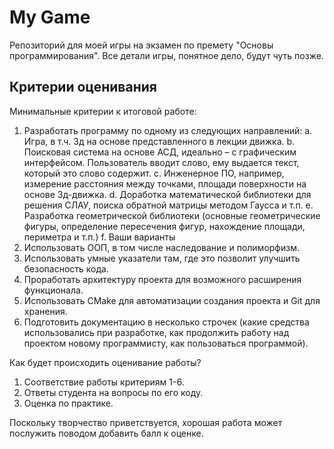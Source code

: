 # My Game

Репозиторий для моей игры на экзамен по премету "Основы программирования". Все детали игры, понятное дело, будут чуть позже.

## Критерии оценивания
Минимальные критерии к итоговой работе:
1.	Разработать программу по одному из следующих направлений:
a.	Игра, в т.ч. 3д на основе представленного в лекции движка.
b.	Поисковая система на основе АСД, идеально – с графическим интерфейсом. Пользователь вводит слово, ему выдается текст, который это слово содержит.
c.	Инженерное ПО, например, измерение расстояния между точками, площади поверхности на основе 3д-движка.
d.	Доработка математической библиотеки для решения СЛАУ, поиска обратной матрицы методом Гаусса и т.п.
e.	Разработка геометрической библиотеки (основные геометрические фигуры, определение пересечения фигур, нахождение площади, периметра и т.п.)
f.	Ваши варианты
2.	Использовать ООП, в том числе наследование и полиморфизм.
3.	Использовать умные указатели там, где это позволит улучшить безопасность кода.
4.	Проработать архитектуру проекта для возможного расширения функционала.
5.	Использовать CMake для автоматизации создания проекта и Git для хранения.
6.	Подготовить документацию в несколько строчек (какие средства использовались при разработке, как продолжить работу над проектом новому программисту, как пользоваться программой).



Как будет происходить оценивание работы?
1.	Соответствие работы критериям 1-6.
2.	Ответы студента на вопросы по его коду.
3.	Оценка по практике.

Поскольку творчество приветствуется, хорошая работа может послужить поводом добавить балл к оценке.
